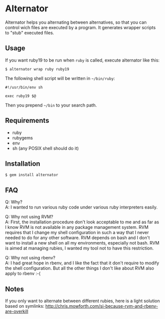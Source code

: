 Alternator
==========

Alternator helps you alternating between alternatives, so that you can control
wich files are executed by a program. It generates wrapper scripts to "stub"
executed files.


Usage
-----

If you want ruby19 to be run when `ruby` is called, execute alternator
like this:

    $ alternator wrap ruby ruby19

The following shell script will be written in `~/bin/ruby`:

    #!/usr/bin/env sh

    exec ruby19 $@

Then you prepend `~/bin` to your search path.


Requirements
------------

* ruby
* rubygems
* env
* sh (any POSIX shell should do it)


Installation
------------

    $ gem install alternator


FAQ
---

Q: Why?  
A: I wanted to run various ruby code under various ruby interpreters
   easily.

Q: Why not using RVM?  
A: First, the installation procedure don't look acceptable to me and as
   far as I know RVM is not available in any package management system.
   RVM requires that I change my shell configuration in such a way
   that I never needed to do for any other software. RVM depends on bash
   and I don't want to install a new shell on all my environments,
   especially not bash. RVM is aimed at managing rubies, I wanted my
   tool not to have this restriction.

Q: Why not using rbenv?  
A: I had great hope in rbenv, and I like the fact that it don't require
   to modify the shell configuration. But all the other things I don't
   like about RVM also apply to rbenv :-(


Notes
-----

If you only want to alternate between different rubies, here is a light
solution based on symlinks:
<http://chris.mowforth.com/si-because-rvm-and-rbenv-are-overkill>
